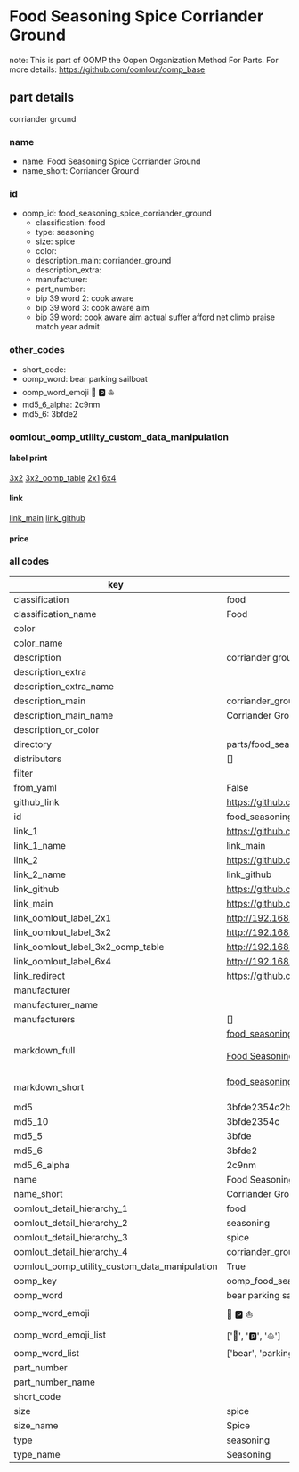 # Food Seasoning Spice Corriander Ground  

note: This is part of OOMP the Oopen Organization Method For Parts. For more details: https://github.com/oomlout/oomp_base

##  part details
  



corriander ground



### name
* name: Food Seasoning Spice Corriander Ground
* name_short: Corriander Ground
### id
* oomp_id: food_seasoning_spice_corriander_ground
  * classification: food
  * type: seasoning
  * size: spice
  * color: 
  * description_main: corriander_ground
  * description_extra: 
  * manufacturer: 
  * part_number: 
  * bip 39 word 2: cook aware
  * bip 39 word 3: cook aware aim
  * bip 39 word: cook aware aim actual suffer afford net climb praise match year admit

### other_codes
* short_code: 
* oomp_word: bear parking sailboat
* oomp_word_emoji :bear: :parking: :sailboat:
* md5_6_alpha: 2c9nm
* md5_6: 3bfde2






### oomlout_oomp_utility_custom_data_manipulation
#### label print
[3x2](http://192.168.1.245:1112/?label=oomp%202c9nm)
[3x2_oomp_table](http://192.168.1.108:1112/?label=oomp%202c9nm)
[2x1](http://192.168.1.242:1112/?label=oomp%202c9nm)
[6x4](http://192.168.1.55:1112/?label=oomp%202c9nm)    

#### link

[link_main](https://github.com/oomlout/oomlout_oomp_version_1_messy/tree/main/parts/food_seasoning_spice_corriander_ground) [link_github](https://github.com/oomlout/oomlout_oomp_version_1_messy/tree/main/parts/food_seasoning_spice_corriander_ground)                             

#### price







### all codes 
| key | value |  
| --- | --- |  
| classification | food |  
| classification_name | Food |  
| color |  |  
| color_name |  |  
| description | corriander ground |  
| description_extra |  |  
| description_extra_name |  |  
| description_main | corriander_ground |  
| description_main_name | Corriander Ground |  
| description_or_color |   |  
| directory | parts/food_seasoning_spice_corriander_ground |  
| distributors | [] |  
| filter |  |  
| from_yaml | False |  
| github_link | https://github.com/oomlout/oomlout_oomp_part_src/tree/main/parts/food_seasoning_spice_corriander_ground |  
| id | food_seasoning_spice_corriander_ground |  
| link_1 | https://github.com/oomlout/oomlout_oomp_version_1_messy/tree/main/parts/food_seasoning_spice_corriander_ground |  
| link_1_name | link_main |  
| link_2 | https://github.com/oomlout/oomlout_oomp_version_1_messy/tree/main/parts/food_seasoning_spice_corriander_ground |  
| link_2_name | link_github |  
| link_github | https://github.com/oomlout/oomlout_oomp_version_1_messy/tree/main/parts/food_seasoning_spice_corriander_ground |  
| link_main | https://github.com/oomlout/oomlout_oomp_version_1_messy/tree/main/parts/food_seasoning_spice_corriander_ground |  
| link_oomlout_label_2x1 | http://192.168.1.242:1112/?label=oomp%202c9nm |  
| link_oomlout_label_3x2 | http://192.168.1.245:1112/?label=oomp%202c9nm |  
| link_oomlout_label_3x2_oomp_table | http://192.168.1.108:1112/?label=oomp%202c9nm |  
| link_oomlout_label_6x4 | http://192.168.1.55:1112/?label=oomp%202c9nm |  
| link_redirect | https://github.com/oomlout/oomlout_oomp_version_1_messy/tree/main/parts/food_seasoning_spice_corriander_ground |  
| manufacturer |  |  
| manufacturer_name |  |  
| manufacturers | [] |  
| markdown_full | [food_seasoning_spice_corriander_ground](none)<br>[](none)<br>[Food Seasoning Spice Corriander Ground](none)<br><br> |  
| markdown_short | [food_seasoning_spice_corriander_ground](none)<br><br> |  
| md5 | 3bfde2354c2b129411ec502e0a84117d |  
| md5_10 | 3bfde2354c |  
| md5_5 | 3bfde |  
| md5_6 | 3bfde2 |  
| md5_6_alpha | 2c9nm |  
| name | Food Seasoning Spice Corriander Ground |  
| name_short | Corriander Ground |  
| oomlout_detail_hierarchy_1 | food |  
| oomlout_detail_hierarchy_2 | seasoning |  
| oomlout_detail_hierarchy_3 | spice |  
| oomlout_detail_hierarchy_4 | corriander_ground |  
| oomlout_oomp_utility_custom_data_manipulation | True |  
| oomp_key | oomp_food_seasoning_spice_corriander_ground |  
| oomp_word | bear parking sailboat |  
| oomp_word_emoji | :bear: :parking: :sailboat: |  
| oomp_word_emoji_list | [':bear:', ':parking:', ':sailboat:'] |  
| oomp_word_list | ['bear', 'parking', 'sailboat'] |  
| part_number |  |  
| part_number_name |  |  
| short_code |  |  
| size | spice |  
| size_name | Spice |  
| type | seasoning |  
| type_name | Seasoning |  
